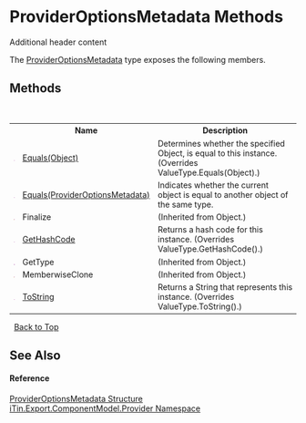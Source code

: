 # ProviderOptionsMetadata Methods
Additional header content 

The <a href="T_iTin_Export_ComponentModel_Provider_ProviderOptionsMetadata">ProviderOptionsMetadata</a> type exposes the following members.


## Methods
&nbsp;<table><tr><th></th><th>Name</th><th>Description</th></tr><tr><td>![Public method](media/pubmethod.gif "Public method")</td><td><a href="M_iTin_Export_ComponentModel_Provider_ProviderOptionsMetadata_Equals_1">Equals(Object)</a></td><td>
Determines whether the specified Object, is equal to this instance.
 (Overrides ValueType.Equals(Object).)</td></tr><tr><td>![Public method](media/pubmethod.gif "Public method")</td><td><a href="M_iTin_Export_ComponentModel_Provider_ProviderOptionsMetadata_Equals">Equals(ProviderOptionsMetadata)</a></td><td>
Indicates whether the current object is equal to another object of the same type.</td></tr><tr><td>![Protected method](media/protmethod.gif "Protected method")</td><td>Finalize</td><td> (Inherited from Object.)</td></tr><tr><td>![Public method](media/pubmethod.gif "Public method")</td><td><a href="M_iTin_Export_ComponentModel_Provider_ProviderOptionsMetadata_GetHashCode">GetHashCode</a></td><td>
Returns a hash code for this instance.
 (Overrides ValueType.GetHashCode().)</td></tr><tr><td>![Public method](media/pubmethod.gif "Public method")</td><td>GetType</td><td> (Inherited from Object.)</td></tr><tr><td>![Protected method](media/protmethod.gif "Protected method")</td><td>MemberwiseClone</td><td> (Inherited from Object.)</td></tr><tr><td>![Public method](media/pubmethod.gif "Public method")</td><td><a href="M_iTin_Export_ComponentModel_Provider_ProviderOptionsMetadata_ToString">ToString</a></td><td>
Returns a String that represents this instance.
 (Overrides ValueType.ToString().)</td></tr></table>&nbsp;
<a href="#provideroptionsmetadata-methods">Back to Top</a>

## See Also


#### Reference
<a href="T_iTin_Export_ComponentModel_Provider_ProviderOptionsMetadata">ProviderOptionsMetadata Structure</a><br /><a href="N_iTin_Export_ComponentModel_Provider">iTin.Export.ComponentModel.Provider Namespace</a><br />